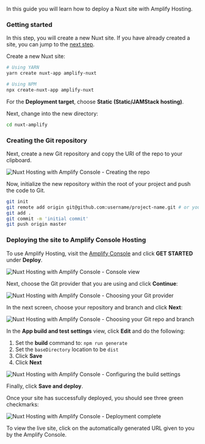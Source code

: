 In this guide you will learn how to deploy a Nuxt site with Amplify Hosting.

### Getting started

<amplify-callout>

In this step, you will create a new Nuxt site. If you have already created a site, you can jump to the [next step](#creating-the-git-repository).

</amplify-callout>

Create a new Nuxt site:

```sh
# Using YARN
yarn create nuxt-app amplify-nuxt

# Using NPM
npx create-nuxt-app amplify-nuxt
```

For the __Deployment target__, choose __Static (Static/JAMStack hosting)__.

Next, change into the new directory:

```sh
cd nuxt-amplify
```

### Creating the Git repository

Next, create a new Git repository and copy the URI of the repo to your clipboard.

![Nuxt Hosting with Amplify Console - Creating the repo](~/images/hosting/nuxt/1.png)

Now, initialize the new repository within the root of your project and push the code to Git.

```sh
git init
git remote add origin git@github.com:username/project-name.git # or your git repository location
git add .
git commit -m 'initial commit'
git push origin master
```

### Deploying the site to Amplify Console Hosting

To use Amplify Hosting, visit the [Amplify Console](https://console.aws.amazon.com/amplify/home) and click __GET STARTED__ under __Deploy__.

![Nuxt Hosting with Amplify Console - Console view](~/images/hosting/nuxt/2.png)

Next, choose the Git provider that you are using and click __Continue__:

![Nuxt Hosting with Amplify Console - Choosing your Git provider](~/images/hosting/nuxt/3.png)

In the next screen, choose your repository and branch and click __Next__:

![Nuxt Hosting with Amplify Console - Choosing your Git repo and branch](~/images/hosting/nuxt/4.png)

In the __App build and test settings__ view, click __Edit__ and do the following:

1. Set the __build__ command to: `npm run generate`
2. Set the `baseDirectory` location to be `dist`
3. Click __Save__
4. Click __Next__

![Nuxt Hosting with Amplify Console - Configuring the build settings](~/images/hosting/nuxt/5.png)

Finally, click __Save and deploy__.

Once your site has successfully deployed, you should see three green checkmarks:

![Nuxt Hosting with Amplify Console - Deployment complete](~/images/hosting/nuxt/6.png)

To view the live site, click on the automatically generated URL given to you by the Amplify Console.